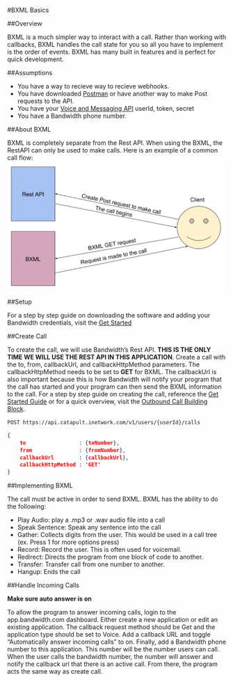 #BXML Basics

##Overview

BXML is a much simpler way to interact with a call. Rather than working with callbacks, BXML handles the call state for you so all you have to implement is the order of events. BXML has many built in features and is perfect for quick development.

##Assumptions

* You have a way to recieve way to recieve webhooks.
* You have downloaded [Postman](http://dev.bandwidth.com/v2-messaging/postman.html) or have another way to make Post requests to the API.
* You have your [Voice and Messaging API](app.bandwidth.com)  userId, token, secret
* You have a Bandwidth phone number.

##About BXML

BXML is completely separate from the Rest API. When using the BXML, the RestAPI can only be used to make calls. Here is an example of a common call flow:
![BXML Flow](BXMLCallFlow.png)

##Setup

For a step by step guide on downloading the software and adding your Bandwidth credentials, visit the [Get Started](http://dev.bandwidth.com/get-started.html)

##Create Call

To create the call, we will use Bandwidth’s Rest API. **THIS IS THE ONLY TIME WE WILL USE THE REST API IN THIS APPLICATION**. Create a call with the to, from, callbackUrl, and callbackHttpMethod parameters. The callbackHttpMethod needs to be set to **GET** for BXML. The callbackUrl is also important because this is how Bandwidth will notify your program that the call has started and your program can then send the BXML information to the call. For a step by step guide on creating the call, reference the [Get Started Guide](http://dev.bandwidth.com/get-started.html) or for a quick overview, visit the [Outbound Call Building Block](http://dev.bandwidth.com/howto/outboundCall.html).

```
POST https://api.catapult.inetwork.com/v1/users/{userId}/calls
```
```json
{
    to                 : {toNumber},
    from               : {fromNumber},
    callbackUrl        : {callbackUrl},
    callbackHttpMethod : 'GET'
}
```
##Implementing BXML

The call must be active in order to send BXML. BXML has the ability to do the following:

* Play Audio: play a .mp3 or .wav audio file into a call
* Speak Sentence: Speak any sentence into the call
* Gather:  Collects digits from the user. This would be used in a call tree (ex. Press 1 for more options press)
* Record: Record the user. This is often used for voicemail.
* Redirect: Directs the program from one block of code to another.
* Transfer: Transfer call from one number to another.
* Hangup: Ends the call

##Handle Incoming Calls

**Make sure auto answer is on**

To allow the program to answer incoming calls, login to the app.bandwidth.com dashboard. Either create a new application or edit an existing application. The callback request method should be Get and the application type should be set to Voice. Add a callback URL and toggle “Automatically answer incoming calls” to on. Finally, add a Bandwidth phone number to this application. This number will be the number users can call. When the user calls the bandwidth number, the number will answer and notify the callback url that there is an active call. From there, the program acts the same way as create call.











